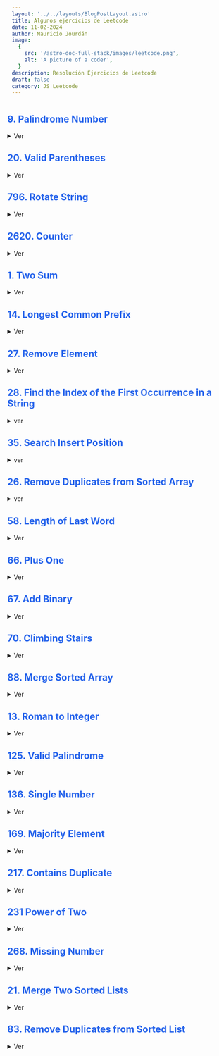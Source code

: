 ```yaml
---
layout: '../../layouts/BlogPostLayout.astro'
title: Algunos ejercicios de Leetcode
date: 11-02-2024
author: Mauricio Jourdán
image:
  {
    src: '/astro-doc-full-stack/images/leetcode.png',
    alt: 'A picture of a coder',
  }
description: Resolución Ejercicios de Leetcode
draft: false
category: JS Leetcode
---
```


## 9. Palindrome Number

<details>
<summary>Ver</summary>

**Problem**: Given an integer x, return true if x is a palindrome, and false otherwise.

**Example 1**:

Input: x = 121
Output: true
Explanation: 121 reads as 121 from left to right and from right to left.

**Example 2**:

Input: x = -121
Output: false
Explanation: From left to right, it reads -121. From right to left, it becomes 121-. Therefore it is not a palindrome.

**Example 3**:

Input: x = 10
Output: false
Explanation: Reads 01 from right to left. Therefore it is not a palindrome.

**Constraints**:

-231 <= x <= 231 - 1

<mark>Follow up: Could you solve it without converting the integer to a string?</mark>

```javascript
/**
 * @param {number} x
 * @return {boolean}
 */
var isPalindrome = function (x) {
  // const cadena = x.toString();
  // const array = cadena.split('');
  // const reverse = array.reverse();
  // return cadena === reverse.join('');
  const number = x.toString();
  let res = true;

  for (let i = 0; i < number.length; i++) {
    if (number[i] !== number[number.length - i - 1]) res = false;
  }

  return res;
};
```

</details>

## 20. Valid Parentheses

<details>
<summary>Ver</summary>

**Problem**: Given a string s containing just the characters '(', ')', '{', '}', '[' and ']', determine if the input string is valid.

An input string is valid if:

Open brackets must be closed by the same type of brackets.
Open brackets must be closed in the correct order.
Every close bracket has a corresponding open bracket of the same type.

**Example 1**:

Input: s = "()"
Output: true

**Example 2**:

Input: s = "()[]{}"
Output: true

**Example 3**:

Input: s = "(]"
Output: false

**Constraints**:

1 <= s.length <= 104
s consists of parentheses only '()[]{}'.

**Solución**:

```javascript
/**
 * @param {string} s
 * @return {boolean}
 */
var isValid = function (s) {
  let map = new Map([
    ['(', ')'],
    ['{', '}'],
    ['[', ']'],
  ]);

  let result = [];

  for (let i = 0; i < s.length; i++) {
    if (map.has(s[i])) {
      result.push(map.get(s[i]));
    } else if (s[i] !== result.pop()) {
      return false;
    }
  }
  return result.length === 0;
};
```

</details>

## 796. Rotate String

<details>
<summary>Ver</summary>

**Problem**: Given two strings s and goal, return true if and only if s can become goal after some number of shifts on s.

A shift on s consists of moving the leftmost character of s to the rightmost position.

For example, if s = "abcde", then it will be "bcdea" after one shift.

**Example 1**:

Input: s = "abcde", goal = "cdeab"
Output: true

**Example 2**:

Input: s = "abcde", goal = "abced"
Output: false

**Constraints**:

1 <= s.length, goal.length <= 100
s and goal consist of lowercase English letters.

**Planteos**

Existen dos formas de resolver el ejercicio-

1. Fuerza bruta.

```
"a b c d e"     "c d e a b"
 i               j
 i                 j j j
                         j
                 j j j

            == a b c d e
```

Si tenemos un puntero j, podemos iterarlo hasta que encuentre el valor de i. Luego podemos extraer un substring desde la posición de j y con la misma cantidad de caracteres que la longitud de s.

Si coinciden retornamos true.

T: O(n<sup>2</sup>)
S: O(n<sup>2</sup>)

2. Otra forma es concatenar el string al mismo string (duplicarlo).

```
s                 goal
"abcde"           "cdeab"
"abcdeabcde"      "cdeab"
```

Ahora podemos buscar goal dentro de s.

T: O(n)
S: O(n)

**Solución**

```javascript
/**
 * @param {string} s
 * @param {string} goal
 * @return {boolean}
 */
var rotateString = function (s, goal) {
  if (s.length !== goal.length) return false;
  if (s.length === 0 && goal.length === 0) return true;

  s = s + s;

  return s.includes(goal);
};
```

- T: O(n)
- S: O(n)

</details>

## 2620. Counter

<details>
<summary>Ver</summary>

**Problem**: Given an integer n, return a counter function. This counter function initially returns n and then returns 1 more than the previous value every subsequent time it is called (n, n + 1, n + 2, etc).

**Example**:

Input:
n = 10
["call","call","call"]
Output: [10,11,12]
Explanation:
counter() = 10 // The first time counter() is called, it returns n.
counter() = 11 // Returns 1 more than the previous time.
counter() = 12 // Returns 1 more than the previous time.
Example 2:

Input:
n = -2
["call","call","call","call","call"]
Output: [-2,-1,0,1,2]
Explanation: counter() initially returns -2. Then increases after each sebsequent call.

**Constraints**:

-1000 <= n <= 1000
0 <= calls.length <= 1000
calls[i] === "call"

**Solution**:

```javascript
/**
 * @param {number} n
 * @return {Function} counter
 */
var createCounter = function (n) {
  let counter = n;
  return function () {
    return counter++;
  };
};
```

</details>

## 1. Two Sum

<details>
<summary>Ver</summary>

**Problem**: Given an array of integers nums and an integer target, return indices of the two numbers such that they add up to target.

You may assume that each input would have exactly one solution, and you may not use the same element twice.

You can return the answer in any order.

**Example 1**:

Input: nums = [2,7,11,15], target = 9
Output: [0,1]
Explanation: Because nums[0] + nums[1] == 9, we return [0, 1].

**Example 2**:

Input: nums = [3,2,4], target = 6
Output: [1,2]
Example 3:

Input: nums = [3,3], target = 6
Output: [0,1]

**Constraints**:

2 <= nums.length <= 104
-109 <= nums[i] <= 109
-109 <= target <= 109
Only one valid answer exists.

Follow-up: Can you come up with an algorithm that is less than O(n<sup>2</sup>) time complexity?

**Solución**:

- Utilizar un map permite reducir el time complexity de O(n<sup>2</sup>) a O(n) ya que no debemos utilizar un segundo loop.
- La idea es guardar en un map u objeto pares clave - valor, donde la clave serán los números que ya evaluamos y el valor será la posición original dentro del array.

```javascript
// function twoSum(nums, target) {
//   const numToIndex = new Map();
//   for (let i = 0; i < nums.length; i++) {
//     const complement = target - nums[i];
//     if (numToIndex.has(complement)) {
//       return [numToIndex.get(complement), i];
//     }
//     numToIndex.set(nums[i], i);
//   }
//   return [];
// }
// console.log(twoSum([3, 2, 4], 6));

function twoSum(nums, target) {
  const numMap = {};
  for (let i = 0; i < nums.length; i++) {
    const complement = target - nums[i];
    if (complement in numMap) {
      return [numMap[complement], i];
    }
    numMap[nums[i]] = i;
  }
  return [];
}
console.log(twoSum([3, 2, 4], 6)); // [ 1, 2 ]
console.log(twoSum([2, 7, 11, 15], 9)); // [ 0, 1 ]
```

</details>

## 14. Longest Common Prefix

<details>
<summary>Ver</summary>

**Problem**: Write a function to find the longest common prefix string amongst an array of strings.

If there is no common prefix, return an empty string "".

**Example 1**:

Input: strs = ["flower","flow","flight"]
Output: "fl"

**Example 2**:

Input: strs = ["dog","racecar","car"]
Output: ""
Explanation: There is no common prefix among the input strings.

**Constraints**:

1 <= strs.length <= 200
0 <= strs[i].length <= 200
strs[i] consists of only lowercase English letters.

**Solution**:

- Realizar un sort del array nos permite que solo debamos verificar la última palabra del array,
- Tomamos la primer palabra del array y verificamos cada letra contra la última palabra
- Big-O = O(n)

```javascript
/**
 * @param {string[]} strs
 * @return {string}
 */
var longestCommonPrefix = function (strs) {
  strs.sort();

  const last = strs[strs.length - 1];
  const first = strs[0];
  for (let i = 0; i < first.length; i++) {
    if (first[i] !== last[i]) {
      return first.substring(0, i);
    }
  }

  return strs[0];
};
```

</details>

## 27. Remove Element

<details>
<summary>Ver</summary>

**Problem**: Given an integer array nums and an integer val, remove all occurrences of val in nums in-place. The order of the elements may be changed. Then return the number of elements in nums which are not equal to val.

Consider the number of elements in nums which are not equal to val be k, to get accepted, you need to do the following things:

- Change the array nums such that the first k elements of nums contain the elements which are not equal to val. The remaining elements of nums are not important as well as the size of nums.
- Return k.

Custom Judge:

The judge will test your solution with the following code:

**Example 1**:

Input: nums = [3,2,2,3], val = 3
Output: 2, nums = [2,2,_,_]
Explanation: Your function should return k = 2, with the first two elements of nums being 2.
It does not matter what you leave beyond the returned k (hence they are underscores).

**Example 2**:

Input: nums = [0,1,2,2,3,0,4,2], val = 2
Output: 5, nums = [0,1,4,0,3,_,_,_]
Explanation: Your function should return k = 5, with the first five elements of nums containing 0, 0, 1, 3, and 4.
Note that the five elements can be returned in any order.
It does not matter what you leave beyond the returned k (hence they are underscores).

```javascript
var removeElement = function (nums, val) {
  let k = 0;

  for (let i = 0; i < nums.length; i++) {
    if (nums[i] !== val) {
      nums[k] = nums[i];
      k++;
    }
  }
  return k;
};
removeElement([0, 1, 2, 2, 3, 0, 4, 2], 2);
```

</details>

## 28. Find the Index of the First Occurrence in a String

<details>
<summary>ver</summary>

**Problem**: Given two strings needle and haystack, return the index of the first occurrence of needle in haystack, or -1 if needle is not part of haystack.

**Example 1**:

Input: haystack = "sadbutsad", needle = "sad"
Output: 0
Explanation: "sad" occurs at index 0 and 6.
The first occurrence is at index 0, so we return 0.

**Example 2**:

Input: haystack = "leetcode", needle = "leeto"
Output: -1
Explanation: "leeto" did not occur in "leetcode", so we return -1.

**Constraints**:

1 <= haystack.length, needle.length <= 104
haystack and needle consist of only lowercase English characters.

**Solution**:

```javascript
var strStr = function (haystack, needle) {
  return haystack.indexOf(needle);
};

console.log(strStr('sadbutsad', 'sad'));
```

</details>

## 35. Search Insert Position

<details>
<summary>ver</summary>

**Problem**: Given a sorted array of distinct integers and a target value, return the index if the target is found. If not, return the index where it would be if it were inserted in order.

You must write an algorithm with O(log n) runtime complexity.

**Example 1**:

Input: nums = [1,3,5,6], target = 5
Output: 2

**Example 2**:

Input: nums = [1,3,5,6], target = 2
Output: 1

**Example 3**:

Input: nums = [1,3,5,6], target = 7
Output: 4

**Constraints**:

1 <= nums.length <= 104
-104 <= nums[i] <= 104
nums contains distinct values sorted in ascending order.
-104 <= target <= 104

**Solution**:

```javascript
var searchInsert = function (nums, target) {
  let leftIndex = 0;
  let rightIndex = nums.length - 1;

  while (leftIndex <= rightIndex) {
    let middleIndex = Math.floor((leftIndex + rightIndex) / 2);
    if (target === nums[middleIndex]) return middleIndex;
    if (target < nums[middleIndex]) {
      rightIndex = middleIndex - 1;
    } else {
      leftIndex = middleIndex + 1;
    }
  }
  return leftIndex;
};

console.log(searchInsert([1, 3, 5, 6], 7));
// console.log(searchInsert([1,3,5,6], 2));
```

</details>

## 26. Remove Duplicates from Sorted Array

<details>
<summary>ver</summary>

**Problem**: Given an integer array nums sorted in non-decreasing order, remove the duplicates in-place such that each unique element appears only once. The relative order of the elements should be kept the same. Then return the number of unique elements in nums.

Consider the number of unique elements of nums to be k, to get accepted, you need to do the following things:

- Change the array nums such that the first k elements of nums contain the unique elements in the order they were present in nums initially. The remaining elements of nums are not important as well as the size of nums.
- Return k.

```javascritp
var removeDuplicates = function(nums) {
    let k = 1;

    for (let i = 1; i < nums.length; i++) {
        if (nums[i] !== nums[i - 1]) {
            nums[k] = nums[i];
            k++;
        }
    }

    return k;
};
```

</details>

## 58. Length of Last Word

<details>
<summary>Ver</summary>

**Problem**: Given a string s consisting of words and spaces, return the length of the last word in the string.

A word is a maximal substring consisting of non-space characters only.

**Example 1**:

Input: s = "Hello World"
Output: 5
Explanation: The last word is "World" with length 5.

**Example 2**:

Input: s = " fly me to the moon "
Output: 4
Explanation: The last word is "moon" with length 4.
Example 3:

Input: s = "luffy is still joyboy"
Output: 6
Explanation: The last word is "joyboy" with length 6.

**Constraints**:

1 <= s.length <= 104
s consists of only English letters and spaces ' '.
There will be at least one word in s.

```javascript
var lengthOfLastWord = function (s) {
  let arr = s.trim().split(' ');
  let last = arr[arr.length - 1];

  return last.trim().length;
};

console.log(lengthOfLastWord('Hello World')); //5
console.log(lengthOfLastWord('   fly me   to   the moon  ')); //3
console.log(lengthOfLastWord('luffy is still joyboy')); //6
```

</details>

## 66. Plus One

<details>
<summary>Ver</summary>

**Problem**: You are given a large integer represented as an integer array digits, where each digits[i] is the ith digit of the integer. The digits are ordered from most significant to least significant in left-to-right order. The large integer does not contain any leading 0's.

Increment the large integer by one and return the resulting array of digits.

**Example1**:
Input: digits = [1,2,3]
Output: [1,2,4]
Explanation: The array represents the integer 123.
Incrementing by one gives 123 + 1 = 124.
Thus, the result should be [1,2,4].

**Example2**:
Input: digits = [4,3,2,1]
Output: [4,3,2,2]
Explanation: The array represents the integer 4321.
Incrementing by one gives 4321 + 1 = 4322.
Thus, the result should be [4,3,2,2].

**Example3**:
Input: digits = [9]
Output: [1,0]
Explanation: The array represents the integer 9.
Incrementing by one gives 9 + 1 = 10.
Thus, the result should be [1,0].

**Constraints**:
1 <= digits.length <= 100
0 <= digits[i] <= 9
digits does not contain any leading 0's.

**Soluction**

```javascript
var plusOne = function (digits) {
  let number = BigInt(digits.join(''));
  // console.log("number", number);
  number++;
  return number.toString().split('');
};
```

</details>

## 67. Add Binary

<details>
<summary>Ver</summary>

**Problem**: Given two binary strings a and b, return their sum as a binary string.

**Example 1**:
Input: a = "11", b = "1"
Output: "100"

**Example 2**:
Input: a = "1010", b = "1011"
Output: "10101"

**Constraints**:
1 <= a.length, b.length <= 104
a and b consist only of '0' or '1' characters.

```javascript
var addBinary = function (a, b) {
  const num1 = BigInt(`0b${a}`);
  const num2 = BigInt(`0b${b}`);
  return (num1 + num2).toString(2);
};
```

console.log(addBinary("1010", "1011")); // "10101"
console.log(addBinary("10100000100100110110010000010101111011011001101110111111111101000000101111001110001111100001101", "110101001011101110001111100110001010100001101011101010000011011011001011101111001100000011011110011"));

// "110111101100010011000101110110100000011101000101011001000011011000001100011110011010010011000000000"

</details>

## 70. Climbing Stairs

<details>
<summary>Ver</summary>

**Problem**: You are climbing a staircase. It takes n steps to reach the top.

Each time you can either climb 1 or 2 steps. In how many distinct ways can you climb to the top?

**Example 1**:

Input: n = 2
Output: 2
Explanation: There are two ways to climb to the top.

1. 1 step + 1 step
2. 2 steps

**Example 2**:
Input: n = 3
Output: 3
Explanation: There are three ways to climb to the top.

1. 1 step + 1 step + 1 step
2. 1 step + 2 steps
3. 2 steps + 1 step

**Constraints**:
1 <= n <= 45

```javascript
function climbingStaircase(n) {
  const nroOfWays = [1, 2];

  for (let i = 2; i < n; i++) {
    nroOfWays[i] = nroOfWays[i - 1] + nroOfWays[i - 2];
  }
  return nroOfWays[n - 1];
}

console.log(climbingStaircase(1)); // 1
console.log(climbingStaircase(2)); // 2
console.log(climbingStaircase(3)); // 3
console.log(climbingStaircase(4)); // 5
console.log(climbingStaircase(5)); // 8
// Big-O = O(n)
```

</details>

## 88. Merge Sorted Array

<details>
<summary>Ver</summary>

**Problem**: You are given two integer arrays nums1 and nums2, sorted in non-decreasing order, and two integers m and n, representing the number of elements in nums1 and nums2 respectively.

Merge nums1 and nums2 into a single array sorted in non-decreasing order.

The final sorted array should not be returned by the function, but instead be stored inside the array nums1. To accommodate this, nums1 has a length of m + n, where the first m elements denote the elements that should be merged, and the last n elements are set to 0 and should be ignored. nums2 has a length of n.

**Example 1**:
Input: nums1 = [1,2,3,0,0,0], m = 3, nums2 = [2,5,6], n = 3
Output: [1,2,2,3,5,6]
Explanation: The arrays we are merging are [1,2,3] and [2,5,6].
The result of the merge is [1,2,2,3,5,6] with the underlined elements coming from nums1.

**Example 2**:
Input: nums1 = [1], m = 1, nums2 = [], n = 0
Output: [1]
Explanation: The arrays we are merging are [1] and [].
The result of the merge is [1].

**Example 3**:
Input: nums1 = [0], m = 0, nums2 = [1], n = 1
Output: [1]
Explanation: The arrays we are merging are [] and [1].
The result of the merge is [1].
Note that because m = 0, there are no elements in nums1. The 0 is only there to ensure the merge result can fit in nums1.

```javascript
var merge = function (nums1, m, nums2, n) {
  let j = 0;
  for (let i = m; i < nums1.length; i++) {
    nums1[i] = nums2[j];
    j++;
  }
  return nums1.sort((a, b) => a - b);
};

console.log(merge([1, 2, 3, 0, 0, 0], 3, [2, 5, 6], 3)); // [1,2,2,3,5,6]
console.log(merge([1], 1, [], 0)); // [1]
console.log(merge([0], 0, [1], 1)); // [1]
```

</details>

## 13. Roman to Integer

<details>
<summary>Ver</summary>

**Problem**: Roman numerals are represented by seven different symbols: I, V, X, L, C, D and M.

Symbol Value
I 1
V 5
X 10
L 50
C 100
D 500
M 1000

For example, 2 is written as II in Roman numeral, just two ones added together. 12 is written as XII, which is simply X + II. The number 27 is written as XXVII, which is XX + V + II.

Roman numerals are usually written largest to smallest from left to right. However, the numeral for four is not IIII. Instead, the number four is written as IV. Because the one is before the five we subtract it making four. The same principle applies to the number nine, which is written as IX. There are six instances where subtraction is used:

I can be placed before V (5) and X (10) to make 4 and 9.
X can be placed before L (50) and C (100) to make 40 and 90.
C can be placed before D (500) and M (1000) to make 400 and 900.
Given a roman numeral, convert it to an integer.

**Example 1**:
Input: s = "III"
Output: 3
Explanation: III = 3.

**Example 2**:
Input: s = "LVIII"
Output: 58
Explanation: L = 50, V= 5, III = 3.

**Example 3**:
Input: s = "MCMXCIV"
Output: 1994
Explanation: M = 1000, CM = 900, XC = 90 and IV = 4.

**Constraints**:
1 <= s.length <= 15
s contains only the characters ('I', 'V', 'X', 'L', 'C', 'D', 'M').
It is guaranteed that s is a valid roman numeral in the range [1, 3999].

```javascript
var romanToInt = function (s) {
  const romanMap = {
    I: 1,
    V: 5,
    X: 10,
    L: 50,
    C: 100,
    D: 500,
    M: 1000,
  };

  let result = 0;
  let prevValue = 0;

  for (let i = s.length - 1; i >= 0; i--) {
    const currentValue = romanMap[s[i]];

    if (currentValue >= prevValue) {
      result += currentValue;
    } else {
      result -= currentValue;
    }

    prevValue = currentValue;
  }

  return result;
};
console.log(romanToInt('III')); // 3
console.log(romanToInt('LVIII')); // 58
console.log(romanToInt('MCMXCIV')); // 1994
```

</details>

## 125. Valid Palindrome

<details>
<summary>Ver</summary>

**Problem**: A phrase is a palindrome if, after converting all uppercase letters into lowercase letters and removing all non-alphanumeric characters, it reads the same forward and backward. Alphanumeric characters include letters and numbers.

Given a string s, return true if it is a palindrome, or false otherwise.

**Example 1**:
Input: s = "A man, a plan, a canal: Panama"
Output: true
Explanation: "amanaplanacanalpanama" is a palindrome.

**Example 2**:
Input: s = "race a car"
Output: false
Explanation: "raceacar" is not a palindrome.

**Example 3**:
Input: s = " "
Output: true
Explanation: s is an empty string "" after removing non-alphanumeric characters.
Since an empty string reads the same forward and backward, it is a palindrome.

**Constraints**:
1 <= s.length <= 2 \* 105
s consists only of printable ASCII characters.

```javascript
var isPalindrome = function (s) {
  const words = s.replace(/[^0-9a-zA-Z]+/gim, '');
  const str = words.toLowerCase();
  for (let i = 0; i <= str.length / 2; i++) {
    if (str[i] !== str[str.length - (i + 1)]) {
      return false;
    }
  }
  return true;
};

console.log(isPalindrome('A man, a plan, a canal: Panama')); // true
console.log(isPalindrome('race a car')); // false
console.log(isPalindrome(' ')); // true
```

</details>

## 136. Single Number

<details>
<summary>Ver</summary>
 
**Problem**: Given a non-empty array of integers nums, every element appears twice except for one. Find that single one.

You must implement a solution with a linear runtime complexity and use only constant extra space.

**Example 1**:
Input: nums = [2,2,1]
Output: 1

**Example 2**:
Input: nums = [4,1,2,1,2]
Output: 4

**Example 3**:
Input: nums = [1]
Output: 1

**Constraints**:
1 <= nums.length <= 3 _ 104
-3 _ 104 <= nums[i] <= 3 \* 104
Each element in the array appears twice except for one element which appears only once.

**Solution**:

```javascript
var singleNumber = function (nums) {
  let sortArr = nums.sort((a, b) => a - b);

  for (let i = 0; i < sortArr.length; i += 2) {
    if (sortArr[i] !== sortArr[i + 1]) return sortArr[i];
  }
};
console.log(singleNumber([2, 2, 1])); // 1
console.log(singleNumber([4, 1, 2, 1, 2])); // 4
console.log(singleNumber([1])); // 1
```

</details>

## 169. Majority Element

<details>
<summary>Ver</summary>

**Problem**: Given an array nums of size n, return the majority element.

The majority element is the element that appears more than ⌊n / 2⌋ times. You may assume that the majority element always exists in the array.

**Example 1**:
Input: nums = [3,2,3]
Output: 3

**Example 2**:
Input: nums = [2,2,1,1,1,2,2]
Output: 2

**Constraints**:
n == nums.length
1 <= n <= 5 \* 104
-109 <= nums[i] <= 109

Follow-up: Could you solve the problem in linear time and in O(1) space?

```javascript
// Boyer-Moore Voting Algorithm. Equilibrio para sobrevivir
var majorityElement = function (nums) {
  let candidate;
  let count = 0;
  for (let i = 0; i < nums.length; i++) {
    if (count === 0) {
      candidate = nums[i];
    }
    count += nums[i] === candidate ? 1 : -1;
  }
  return candidate;
};

console.log(majorityElement([3, 2, 3])); // 3
console.log(majorityElement([2, 2, 1, 1, 1, 2, 2])); // 2
```

</details>

## 217. Contains Duplicate

<details>
<summary>Ver</summary>

**Problem**: Given an integer array nums, return true if any value appears at least twice in the array, and return false if every element is distinct.

**Example 1**:
Input: nums = [1,2,3,1]
Output: true

**Example 2**:
Input: nums = [1,2,3,4]
Output: false

**Example 3**:
Input: nums = [1,1,1,3,3,4,3,2,4,2]
Output: true

**Constraints**:
1 <= nums.length <= 105
-109 <= nums[i] <= 109

**Solution**:

```javascript
var containsDuplicate = function (nums) {
  const s = new Set(nums);
  if (s.size !== nums.length) return true;
  return false;

  // nums.sort((a, b) => a - b);
  // for (let i = 0; i < nums.length; i++) {
  //   if (nums[i] === nums[i + 1]) {
  //     return true;
  //   }
  // }
  // return false;
};
console.log(containsDuplicate([1, 2, 3, 1]));
console.log(containsDuplicate([1, 2, 3, 4]));
console.log(containsDuplicate([1, 1, 1, 3, 3, 4, 3, 2, 4, 2]));
```

</details>

## 231 Power of Two

<details>
<summary>Ver</summary>

**Problem**: Given an integer n, return true if it is a power of two. Otherwise, return false.

An integer n is a power of two, if there exists an integer x such that n == 2x.

**Example 1**:
Input: n = 1
Output: true
Explanation: 20 = 1

**Example 2**:
Input: n = 16
Output: true
Explanation: 24 = 16

**Example 3**:
Input: n = 3
Output: false

**Constraints**:
-231 <= n <= 231 - 1

**Solution**:

```javascript
var isPowerOfTwo = function (n) {
  let x = 0;
  while (2 ** x < n) {
    x++;
  }
  return 2 ** x === n;
};

console.log(isPowerOfTwo(1));
console.log(isPowerOfTwo(16));
console.log(isPowerOfTwo(3));
```

</details>

## 268. Missing Number

<details>
<summary>Ver</summary>

**Problem**: Given an array nums containing n distinct numbers in the range [0, n], return the only number in the range that is missing from the array.

**Example 1**:
Input: nums = [3,0,1]
Output: 2
Explanation: n = 3 since there are 3 numbers, so all numbers are in the range [0,3]. 2 is the missing number in the range since it does not appear in nums.

**Example 2**:
Input: nums = [0,1]
Output: 2
Explanation: n = 2 since there are 2 numbers, so all numbers are in the range [0,2]. 2 is the missing number in the range since it does not appear in nums.

**Example 3**:
Input: nums = [9,6,4,2,3,5,7,0,1]
Output: 8
Explanation: n = 9 since there are 9 numbers, so all numbers are in the range [0,9]. 8 is the missing number in the range since it does not appear in nums.

**Constraints**:
n == nums.length
1 <= n <= 104
0 <= nums[i] <= n
All the numbers of nums are unique.

**Solution**:

```javascript
var missingNumber = function (nums) {
  nums.sort((a, b) => a - b);
  if (nums[0] != 0) return 0;
  for (let i = 0; i < nums.length; i++) {
    if (nums[i] + 1 !== nums[i + 1]) return nums[i] + 1;
  }
  return nums.length;
};

console.log(missingNumber([3, 0, 1])); // 2
console.log(missingNumber([0, 1])); // 2
console.log(missingNumber([9, 6, 4, 2, 3, 5, 7, 0, 1])); // 8
```

</details>

## 21. Merge Two Sorted Lists

<details>
<summary>Ver</summary>

**Problem**: You are given the heads of two sorted linked lists list1 and list2.

Merge the two lists into one sorted list. The list should be made by splicing together the nodes of the first two lists.

Return the head of the merged linked list.

**Example 1**:
Input: list1 = [1,2,4], list2 = [1,3,4]
Output: [1,1,2,3,4,4]

**Example 2**:
Input: list1 = [], list2 = []
Output: []

**Example 3**:
Input: list1 = [], list2 = [0]
Output: [0]

**Constraints**:
The number of nodes in both lists is in the range [0, 50].
-100 <= Node.val <= 100
Both list1 and list2 are sorted in non-decreasing order.

**Solution**:

```javascript
/**
 * Definition for singly-linked list.
 * function ListNode(val, next) {
 *     this.val = (val===undefined ? 0 : val)
 *     this.next = (next===undefined ? null : next)
 * }
 */
/**
 * @param {ListNode} list1
 * @param {ListNode} list2
 * @return {ListNode}
 */
var mergeTwoLists = function (list1, list2) {
  let tempNode = new ListNode(0, null);
  let currentNode = tempNode;

  while (list1 && list2) {
    if (list1.val < list2.val) {
      currentNode.next = list1;
      list1 = list1.next;
    } else {
      currentNode.next = list2;
      list2 = list2.next;
    }
    currentNode = currentNode.next;
  }
  currentNode.next = list1 || list2;

  return tempNode.next;
};
console.log(mergeTwoLists([1, 2, 4], [1, 3, 4])); // [1,1,2,3,4,4]
console.log(mergeTwoLists([], [])); // []
console.log(mergeTwoLists([], [0])); //[0]
```

</details>

## 83. Remove Duplicates from Sorted List

<details>
<summary>Ver</summary>

**Problem**: Given the head of a sorted linked list, delete all duplicates such that each element appears only once. Return the linked list sorted as well.

**Example 1**:
Input: head = [1,1,2]
Output: [1,2]

**Example 2**:
Input: head = [1,1,2,3,3]
Output: [1,2,3]

**Constraints**:
The number of nodes in the list is in the range [0, 300].
-100 <= Node.val <= 100
The list is guaranteed to be sorted in ascending order.

**Solution**:

```javascript
/**
 * Definition for singly-linked list.
 * function ListNode(val, next) {
 *     this.val = (val===undefined ? 0 : val)
 *     this.next = (next===undefined ? null : next)
 * }
 */
/**
 * @param {ListNode} head
 * @return {ListNode}
 */
var deleteDuplicates = function (head) {
  let cur = head;
  while (cur && cur.next) {
    if (cur.val == cur.next.val) {
      cur.next = cur.next.next;
    } else {
      cur = cur.next;
    }
  }
  return head;
};
console.log(deleteDuplicates([1, 1, 2])); // [1,2]
console.log(deleteDuplicates([1, 1, 2, 3, 3])); // [1,2,3]
```

</details>

<style>
  h1 { color: #713f12; }
  h2 { color: #2563eb; }
  h3 { color: #a855f7; }
  img {
    width: 100%;
    height: 100%;
    object-fit: cover;
  }
  pre {
    padding: 10px;
  }
</style>
